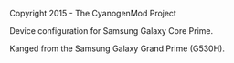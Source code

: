 Copyright 2015 - The CyanogenMod Project

Device configuration for Samsung Galaxy Core Prime.

Kanged from the Samsung Galaxy Grand Prime (G530H).
